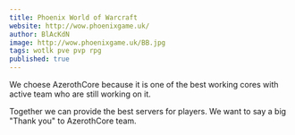 ```yaml
---
title: Phoenix World of Warcraft
website: http://wow.phoenixgame.uk/
author: BlAcKdN
image: http://wow.phoenixgame.uk/BB.jpg
tags: wotlk pve pvp rpg
published: true
---
```


We choese AzerothCore because it is one of the best working cores with active team who are still working on it.  

Together we can provide the best servers for players. We want to say a big "Thank you" to AzerothCore team.
